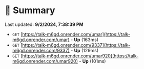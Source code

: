 # 📖 Summary
Last updated: **9/2/2024, 7:38:39 PM**

- `GET` [https://talk-m6gd.onrender.com/umar](https://talk-m6gd.onrender.com/umar) - **Up** (163ms)
- `GET` [https://talk-m6gd.onrender.com/9337](https://talk-m6gd.onrender.com/9337) - **Up** (129ms)
- `GET` [https://talk-m6gd.onrender.com/umar920](https://talk-m6gd.onrender.com/umar920) - **Up** (101ms)
